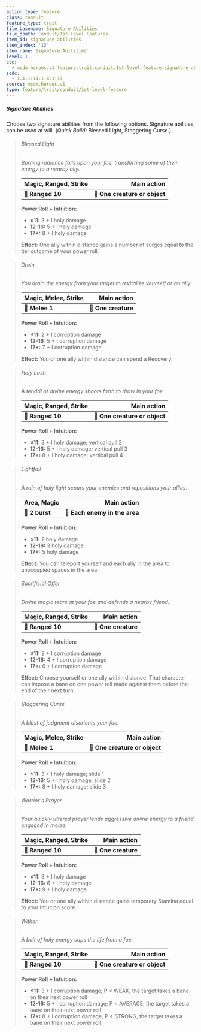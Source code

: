 ```yaml
---
action_type: feature
class: conduit
feature_type: trait
file_basename: Signature Abilities
file_dpath: Conduit/1st-Level Features
item_id: signature-abilities
item_index: '13'
item_name: Signature Abilities
level: 1
scc:
  - mcdm.heroes.v1:feature.trait.conduit.1st-level-feature:signature-abilities
scdc:
  - 1.1.1:11.1.8.1:13
source: mcdm.heroes.v1
type: feature/trait/conduit/1st-level-feature
---
```


##### Signature Abilities

Choose two signature abilities from the following options. Signature abilities can be used at will. (*Quick Build:* Blessed Light, Staggering Curse.)

<!-- -->
> ###### Blessed Light
>
> *Burning radiance falls upon your foe, transferring some of their energy to a nearby ally.*
>
> | **Magic, Ranged, Strike** |               **Main action** |
> | ------------------------- | ----------------------------: |
> | **📏 Ranged 10**          | **🎯 One creature or object** |
>
> **Power Roll + Intuition:**
>
> - **≤11:** 3 + I holy damage
> - **12-16:** 5 + I holy damage
> - **17+:** 8 + I holy damage
>
> **Effect:** One ally within distance gains a number of surges equal to the tier outcome of your power roll.

<!-- -->
> ###### Drain
>
> *You drain the energy from your target to revitalize yourself or an ally.*
>
> | **Magic, Melee, Strike** |     **Main action** |
> | ------------------------ | ------------------: |
> | **📏 Melee 1**           | **🎯 One creature** |
>
> **Power Roll + Intuition:**
>
> - **≤11:** 2 + I corruption damage
> - **12-16:** 5 + I corruption damage
> - **17+:** 7 + I corruption damage
>
> **Effect:** You or one ally within distance can spend a Recovery.

<!-- -->
> ###### Holy Lash
>
> *A tendril of divine energy shoots forth to draw in your foe.*
>
> | **Magic, Ranged, Strike** |               **Main action** |
> | ------------------------- | ----------------------------: |
> | **📏 Ranged 10**          | **🎯 One creature or object** |
>
> **Power Roll + Intuition:**
>
> - **≤11:** 3 + I holy damage; vertical pull 2
> - **12-16:** 5 + I holy damage; vertical pull 3
> - **17+:** 8 + I holy damage; vertical pull 4

<!-- -->
> ###### Lightfall
>
> *A rain of holy light scours your enemies and repositions your allies.*
>
> | **Area, Magic** |               **Main action** |
> | --------------- | ----------------------------: |
> | **📏 2 burst**  | **🎯 Each enemy in the area** |
>
> **Power Roll + Intuition:**
>
> - **≤11:** 2 holy damage
> - **12-16:** 3 holy damage
> - **17+:** 5 holy damage
>
> **Effect:** You can teleport yourself and each ally in the area to unoccupied spaces in the area.

<!-- -->
> ###### Sacrificial Offer
>
> *Divine magic tears at your foe and defends a nearby friend.*
>
> | **Magic, Ranged, Strike** |     **Main action** |
> | ------------------------- | ------------------: |
> | **📏 Ranged 10**          | **🎯 One creature** |
>
> **Power Roll + Intuition:**
>
> - **≤11:** 2 + I corruption damage
> - **12-16:** 4 + I corruption damage
> - **17+:** 6 + I corruption damage
>
> **Effect:** Choose yourself or one ally within distance. That character can impose a bane on one power roll made against them before the end of their next turn.

<!-- -->
> ###### Staggering Curse
>
> *A blast of judgment disorients your foe.*
>
> | **Magic, Melee, Strike** |               **Main action** |
> | ------------------------ | ----------------------------: |
> | **📏 Melee 1**           | **🎯 One creature or object** |
>
> **Power Roll + Intuition:**
>
> - **≤11:** 3 + I holy damage; slide 1
> - **12-16:** 5 + I holy damage; slide 2
> - **17+:** 8 + I holy damage; slide 3

<!-- -->
> ###### Warrior's Prayer
>
> *Your quickly uttered prayer lends aggressive divine energy to a friend engaged in melee.*
>
> | **Magic, Ranged, Strike** |     **Main action** |
> | ------------------------- | ------------------: |
> | **📏 Ranged 10**          | **🎯 One creature** |
>
> **Power Roll + Intuition:**
>
> - **≤11:** 3 + I holy damage
> - **12-16:** 6 + I holy damage
> - **17+:** 9 + I holy damage
>
> **Effect:** You or one ally within distance gains temporary Stamina equal to your Intuition score.

<!-- -->
> ###### Wither
>
> *A bolt of holy energy saps the life from a foe.*
>
> | **Magic, Ranged, Strike** |               **Main action** |
> | ------------------------- | ----------------------------: |
> | **📏 Ranged 10**          | **🎯 One creature or object** |
>
> **Power Roll + Intuition:**
>
> - **≤11:** 3 + I corruption damage; P < WEAK, the target takes a bane on their next power roll
> - **12-16:** 5 + I corruption damage; P < AVERAGE, the target takes a bane on their next power roll
> - **17+:** 8 + I corruption damage; P < STRONG, the target takes a bane on their next power roll
